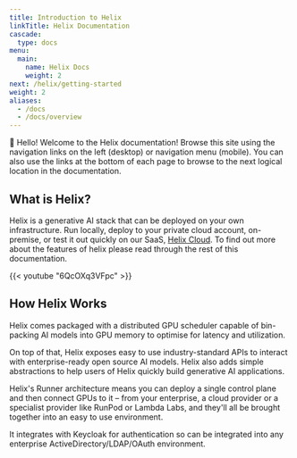 ```yaml
---
title: Introduction to Helix
linkTitle: Helix Documentation
cascade:
  type: docs
menu:
  main:
    name: Helix Docs
    weight: 2
next: /helix/getting-started
weight: 2
aliases:
  - /docs
  - /docs/overview
---
```


👋 Hello! Welcome to the Helix documentation! Browse this site using the navigation links on the left (desktop) or navigation menu (mobile). You can also use the links at the bottom of each page to browse to the next logical location in the documentation.

## What is Helix?

Helix is a generative AI stack that can be deployed on your own infrastructure. Run locally, deploy to your private cloud account, on-premise, or test it out quickly on our SaaS, [Helix Cloud](https://app.tryhelix.ai/). To find out more about the features of helix please read through the rest of this documentation.

{{< youtube "6QcOXq3VFpc" >}}

## How Helix Works

Helix comes packaged with a distributed GPU scheduler capable of bin-packing AI models into GPU memory to optimise for latency and utilization.

On top of that, Helix exposes easy to use industry-standard APIs to interact with enterprise-ready open source AI models. Helix also adds simple abstractions to help users of Helix quickly build generative AI applications.

Helix's Runner architecture means you can deploy a single control plane and then connect GPUs to it – from your enterprise, a cloud provider or a specialist provider like RunPod or Lambda Labs, and they'll all be brought together into an easy to use environment.

It integrates with Keycloak for authentication so can be integrated into any enterprise ActiveDirectory/LDAP/OAuth environment.
